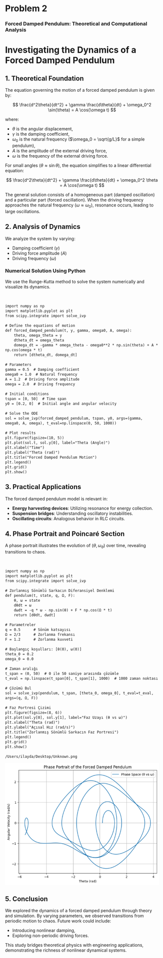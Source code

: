 # Problem 2
### Forced Damped Pendulum: Theoretical and Computational Analysis


# Investigating the Dynamics of a Forced Damped Pendulum

## 1. Theoretical Foundation

The equation governing the motion of a forced damped pendulum is given by:

$$ \frac{d^2\theta}{dt^2} + \gamma \frac{d\theta}{dt} + \omega_0^2 \sin(\theta) = A \cos(\omega t) $$

where:
- $\theta$ is the angular displacement,
- $\gamma$ is the damping coefficient,
- $\omega_0$ is the natural frequency ($\omega_0 = \sqrt{g/L}$ for a simple pendulum),
- $A$ is the amplitude of the external driving force,
- $\omega$ is the frequency of the external driving force.

For small angles ($\theta \approx \sin \theta$), the equation simplifies to a linear differential equation:

$$ \frac{d^2\theta}{dt^2} + \gamma \frac{d\theta}{dt} + \omega_0^2 \theta = A \cos(\omega t) $$

The general solution consists of a homogeneous part (damped oscillation) and a particular part (forced oscillation). When the driving frequency approaches the natural frequency ($\omega \approx \omega_0$), resonance occurs, leading to large oscillations.

## 2. Analysis of Dynamics

We analyze the system by varying:
- Damping coefficient ($\gamma$)
- Driving force amplitude ($A$)
- Driving frequency ($\omega$)

### Numerical Solution Using Python
We use the Runge-Kutta method to solve the system numerically and visualize its dynamics.
```


import numpy as np
import matplotlib.pyplot as plt
from scipy.integrate import solve_ivp

# Define the equations of motion
def forced_damped_pendulum(t, y, gamma, omega0, A, omega):
    theta, omega_theta = y
    dtheta_dt = omega_theta
    domega_dt = -gamma * omega_theta - omega0**2 * np.sin(theta) + A * np.cos(omega * t)
    return [dtheta_dt, domega_dt]

# Parameters
gamma = 0.5  # Damping coefficient
omega0 = 1.0  # Natural frequency
A = 1.2  # Driving force amplitude
omega = 2.0  # Driving frequency

# Initial conditions
tspan = [0, 50]  # Time span
y0 = [0.2, 0]  # Initial angle and angular velocity

# Solve the ODE
sol = solve_ivp(forced_damped_pendulum, tspan, y0, args=(gamma, omega0, A, omega), t_eval=np.linspace(0, 50, 1000))

# Plot results
plt.figure(figsize=(10, 5))
plt.plot(sol.t, sol.y[0], label="Theta (Angle)")
plt.xlabel("Time")
plt.ylabel("Theta (rad)")
plt.title("Forced Damped Pendulum Motion")
plt.legend()
plt.grid()
plt.show()
```


## 3. Practical Applications
The forced damped pendulum model is relevant in:
- **Energy harvesting devices**: Utilizing resonance for energy collection.
- **Suspension bridges**: Understanding oscillatory instabilities.
- **Oscillating circuits**: Analogous behavior in RLC circuits.

## 4. Phase Portrait and Poincaré Section
A phase portrait illustrates the evolution of $(\theta, \omega_\theta)$ over time, revealing transitions to chaos.
```


import numpy as np
import matplotlib.pyplot as plt
from scipy.integrate import solve_ivp

# Zorlanmış Sönümlü Sarkacın Diferansiyel Denklemi
def pendulum(t, state, q, Ω, F):
    θ, ω = state
    dθdt = ω
    dωdt = -q * ω - np.sin(θ) + F * np.cos(Ω * t)
    return [dθdt, dωdt]

# Parametreler
q = 0.5      # Sönüm katsayısı
Ω = 2/3      # Zorlanma frekansı
F = 1.2      # Zorlanma kuvveti

# Başlangıç koşulları: [θ(0), ω(0)]
theta_0 = 0.2
omega_0 = 0.0

# Zaman aralığı
t_span = (0, 50)  # 0 ile 50 saniye arasında çözümle
t_eval = np.linspace(t_span[0], t_span[1], 1000)  # 1000 zaman noktası

# Çözümü Bul
sol = solve_ivp(pendulum, t_span, [theta_0, omega_0], t_eval=t_eval, args=(q, Ω, F))

# Faz Portresi Çizimi
plt.figure(figsize=(8, 6))
plt.plot(sol.y[0], sol.y[1], label="Faz Uzayı (θ vs ω)")
plt.xlabel("Theta (rad)")
plt.ylabel("Açısal Hız (rad/s)")
plt.title("Zorlanmış Sönümlü Sarkacın Faz Portresi")
plt.legend()
plt.grid()
plt.show()

/Users/ilayda/Desktop/Unknown.png

```
![ Alt Text](unknown.png)
## 5. Conclusion
We explored the dynamics of a forced damped pendulum through theory and simulation. By varying parameters, we observed transitions from periodic motion to chaos. Future work could include:
- Introducing nonlinear damping,
- Exploring non-periodic driving forces.

This study bridges theoretical physics with engineering applications, demonstrating the richness of nonlinear dynamical systems.
#